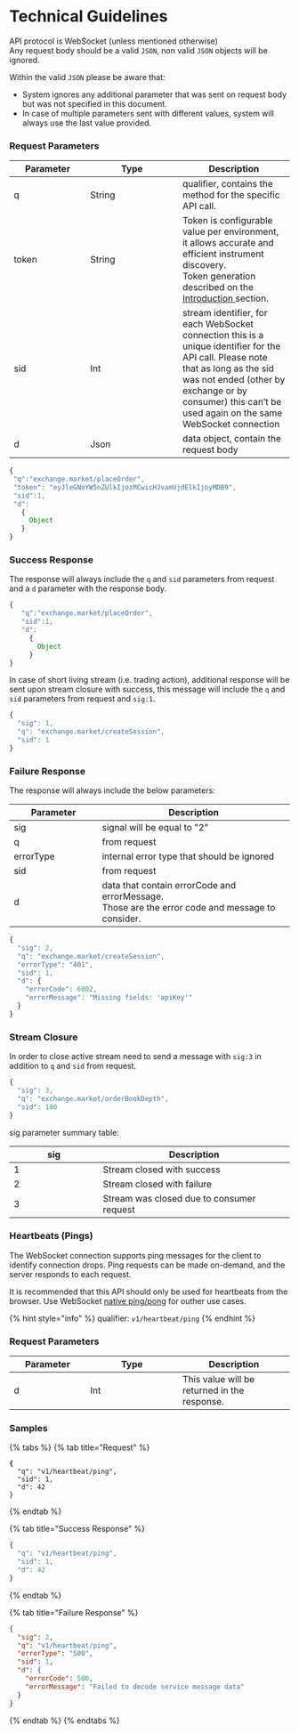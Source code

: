 # Technical Guidelines

API protocol is WebSocket (unless mentioned otherwise) \
Any request body should be a valid `JSON`, non valid `JSON` objects will be ignored.

Within the valid `JSON` please be aware that:

* System ignores any additional parameter that was sent on request body but was not specified in this document.
* In case of multiple parameters sent with different values, system will always use the last value provided.

### **Request Parameters**

<table><thead><tr><th width="121.4">Parameter</th><th width="150">Type</th><th>Description</th></tr></thead><tbody><tr><td>q</td><td>String</td><td>qualifier, contains the method for the specific API call.</td></tr><tr><td>token</td><td>String</td><td>Token is configurable value per environment, it allows accurate and efficient instrument discovery. <br>Token generation described on the <a href="./">Introduction </a>section.</td></tr><tr><td>sid</td><td>Int</td><td>stream identifier, for each WebSocket connection this is a unique identifier for the API call. Please note that as long as the sid was not ended (other by exchange or by consumer) this can’t be used again on the same WebSocket connection</td></tr><tr><td>d</td><td>Json</td><td>data object, contain the request body</td></tr></tbody></table>

```javascript
{ 
 "q":"exchange.market/placeOrder", 
 "token": "eyJleGNoYW5nZUlkIjozMCwicHJvamVjdElkIjoyMDB9",
 "sid":1, 
 "d": 
   { 
     Object
   } 
}
```

### **Success Response**

The response will always include the `q` and `sid` parameters from request and a `d` parameter with the response body.

```javascript
{ 
   "q":"exchange.market/placeOrder", 
   "sid":1, 
   "d": 
     { 
       Object
     } 
}
```

In case of short living stream (i.e. trading action), additional response will be sent upon stream closure with success, this message will include the `q` and `sid` parameters from request and `sig:1`.

```javascript
{
  "sig": 1,
  "q": "exchange.market/createSession",
  "sid": 1
}
```

### **Failure Response**

The response will always include the below parameters:

<table><thead><tr><th width="150">Parameter</th><th width="355">Description</th></tr></thead><tbody><tr><td>sig</td><td>signal will be equal to "2"</td></tr><tr><td>q</td><td>from request</td></tr><tr><td>errorType</td><td>internal error type that should be ignored</td></tr><tr><td>sid</td><td>from request</td></tr><tr><td>d</td><td>data that contain errorCode and errorMessage. <br>Those are the error code and message to consider.</td></tr></tbody></table>

```javascript
{
  "sig": 2,
  "q": "exchange.market/createSession",
  "errorType": "401",
  "sid": 1,
  "d": {
    "errorCode": 6002,
    "errorMessage": "Missing fields: 'apiKey'"
  }
}
```

### **Stream Closure**

In order to close active stream need to send a message with `sig:3` in addition to `q` and `sid` from request.

```javascript
{
  "sig": 3,
  "q": "exchange.market/orderBookDepth",
  "sid": 100
}
```

sig parameter summary table:

<table><thead><tr><th width="150">sig</th><th width="338.8571428571429">Description</th></tr></thead><tbody><tr><td>1</td><td>Stream closed with success</td></tr><tr><td>2</td><td>Stream closed with failure</td></tr><tr><td>3</td><td>Stream was closed due to consumer request</td></tr></tbody></table>

### Heartbeats (Pings) <a href="#websocket-heartbeats" id="websocket-heartbeats"></a>

The WebSocket connection supports ping messages for the client to identify connection drops. Ping requests can be made on-demand, and the server responds to each request.

It is recommended that this API should only be used for heartbeats from the browser. Use WebSocket [native ping/pong](https://datatracker.ietf.org/doc/html/rfc6455#section-5.5.2) for outher use cases.

{% hint style="info" %}
qualifier: `v1/heartbeat/ping`
{% endhint %}

### **Request Parameters**

<table><thead><tr><th width="121.4">Parameter</th><th width="150">Type</th><th>Description</th></tr></thead><tbody><tr><td>d</td><td>Int</td><td>This value will be returned in the response.</td></tr></tbody></table>

###

### **Samples**

{% tabs %}
{% tab title="Request" %}
<pre class="language-javascript"><code class="lang-javascript"><strong>{
</strong>  "q": "v1/heartbeat/ping",
  "sid": 1,
  "d": 42
}
</code></pre>
{% endtab %}

{% tab title="Success Response" %}
```javascript
{
  "q": "v1/heartbeat/ping",
  "sid": 1,
  "d": 42
}
```
{% endtab %}

{% tab title="Failure Response" %}
```json
{
  "sig": 2,
  "q": "v1/heartbeat/ping",
  "errorType": "500",
  "sid": 1,
  "d": {
    "errorCode": 500,
    "errorMessage": "Failed to decode service message data"
  }
}
```
{% endtab %}
{% endtabs %}



